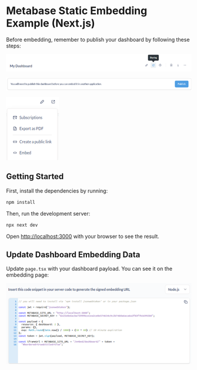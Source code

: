 # Metabase Static Embedding Example (Next.js)

Before embedding, remember to publish your dashboard by following these steps:

![Sharing](./public/sharing.png)

![Embed](./public/embed.png)

![Publish](./public/publish.png)

## Getting Started

First, install the dependencies by running:

```bash
npm install
```

Then, run the development server:

```bash
npx next dev
```

Open [http://localhost:3000](http://localhost:3000) with your browser to see the result.

## Update Dashboard Embedding Data

Update `page.tsx` with your dashboard payload. You can see it on the embedding page:

![Dashboard Payload](./public/code-snippet.png)
